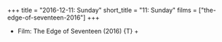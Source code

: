 +++
title = "2016-12-11: Sunday"
short_title = "11: Sunday"
films = ["the-edge-of-seventeen-2016"]
+++


* Film: The Edge of Seventeen (2016) {T} +
